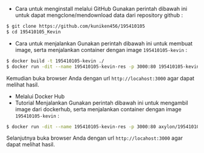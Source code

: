 - Cara untuk menginstall melalui GitHub
Gunakan perintah dibawah ini untuk dapat mengclone/mendownload data dari repository github :

```sh
$ git clone https://github.com/kuniken456/195410105
$ cd 195410105_Kevin
```

- Cara untuk menjalankan
Gunakan perintah dibawah ini untuk membuat image, serta menjalankan container dengan image `195410105-kevin` :

```sh
$ docker build -t 195410105-kevin ./
$ docker run -dit --name 195410105-kevin-res -p 3000:80 195410105-kevin
```

Kemudian buka browser Anda dengan url `http://locahost:3000` agar dapat melihat hasil.
- Melalui Docker Hub
- Tutorial Menjalankan
Gunakan perintah dibawah ini untuk mengambil image dari dockerhub, serta menjalankan container dengan image `195410105-kevin` :
```sh
$ docker run -dit --name 195410105-kevin-res -p 3000:80 axylon/195410105-kevin:latest
```
Selanjutnya buka browser Anda dengan url `http://locahost:3000` agar dapat melihat hasil.